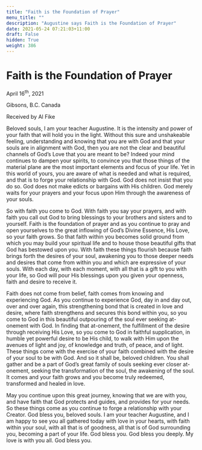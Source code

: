 ```yaml
---
title: "Faith is the Foundation of Prayer"
menu_title: ""
description: "Augustine says Faith is the Foundation of Prayer"
date: 2021-05-24 07:21:03+11:00
draft: False
hidden: True
weight: 386
---
```

# Faith is the Foundation of Prayer

April 16<sup>th</sup>, 2021

Gibsons, B.C. Canada

Received by Al Fike

Beloved souls, I am your teacher Augustine. It is the intensity and power of your faith that will hold you in the light. Without this sure and unshakeable feeling, understanding and knowing that you are with God and that your souls are in alignment with God, then you are not the clear and beautiful channels of God’s Love that you are meant to be? Indeed your mind continues to dampen your spirits, to convince you that those things of the material plane are the most important elements and focus of your life. Yet in this world of yours, you are aware of what is needed and what is required, and that is to forge your relationship with God. God does not insist that you do so. God does not make edicts or bargains with His children. God merely waits for your prayers and your focus upon Him through the awareness of your souls. 

So with faith you come to God. With faith you say your prayers, and with faith you call out God to bring blessings to your brothers and sisters and to yourself. Faith is the foundation of prayer and as you continue to pray and open yourselves to the great inflowing of God’s Divine Essence, His Love, so your faith grows. So that faith within you becomes solid ground from which you may build your spiritual life and to house those beautiful gifts that God has bestowed upon you. With faith these things flourish because faith brings forth the desires of your soul, awakening you to those deeper needs and desires that come from within you and which are expressive of your souls. With each day, with each moment, with all that is a gift to you with your life, so God will pour His blessings upon you given your openness, faith and desire to receive it.
 
Faith does not come from belief, faith comes from knowing and experiencing God. As you continue to experience God, day in and day out, over and over again, this strengthening bond that is created in love and desire, where faith strengthens and secures this bond within you, so you come to God in this beautiful outpouring of the soul ever seeking at-onement with God. In finding that at-onement, the fulfillment of the desire through receiving His Love, so you come to God in faithful supplication, in humble yet powerful desire to be His child, to walk with Him upon the avenues of light and joy, of knowledge and truth, of peace, and of light. These things come with the exercise of your faith combined with the desire of your soul to be with God. And so it shall be, beloved children. You shall gather and be a part of God’s great family of souls seeking ever closer at-onement, seeking the transformation of the soul, the awakening of the soul. It comes and your faith grows and you become truly redeemed, transformed and healed in love. 

May you continue upon this great journey, knowing that we are with you, and have faith that God protects and guides, and provides for your needs. So these things come as you continue to forge a relationship with your Creator. God bless you, beloved souls. I am your teacher Augustine, and I am happy to see you all gathered today with love in your hearts, with faith within your soul, with all that is of goodness, all that is of God surrounding you, becoming a part of your life. God bless you. God bless you deeply. My love is with you all. God bless you.
